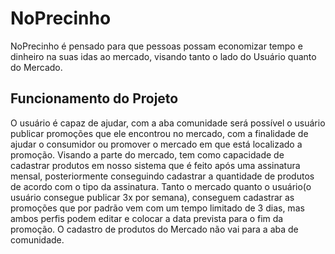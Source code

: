 # NoPrecinho
NoPrecinho é pensado para que pessoas possam economizar tempo e dinheiro na suas idas ao mercado, visando tanto o lado do Usuário quanto do Mercado.

## Funcionamento do Projeto
O usuário é capaz de ajudar, com a aba comunidade será possível o usuário publicar promoções que ele encontrou no mercado, com a finalidade de ajudar o consumidor ou promover o mercado em que está localizado a promoção.
Visando a parte do mercado, tem como capacidade de cadastrar produtos em nosso sistema que é feito após uma assinatura mensal, posteriormente conseguindo cadastrar a quantidade de produtos
de acordo com o tipo da assinatura. Tanto o mercado quanto o usuário(o usuário consegue publicar 3x por semana), conseguem cadastrar as promoções que por padrão vem com um tempo limitado de 3 dias, mas ambos perfis podem editar e colocar a data prevista para o fim da promoção. 
O cadastro de produtos do Mercado não vai para a aba de comunidade.

